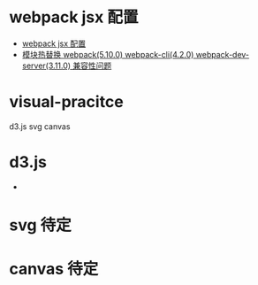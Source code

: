 # webpack jsx 配置
+ [webpack jsx 配置](https://github.com/vuejs/babel-plugin-transform-vue-jsx)
+ [模块热替换 webpack(5.10.0) webpack-cli(4.2.0) webpack-dev-server(3.11.0) 兼容性问题](http://www.mamicode.com/info-detail-3086761.html)
# visual-pracitce
d3.js svg canvas
# d3.js 
+ 
# svg 待定
# canvas 待定